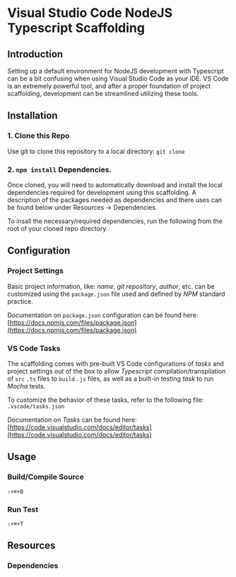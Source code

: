 # Visual Studio Code NodeJS Typescript Scaffolding

## Introduction

Setting up a default environment for NodeJS development with Typescript can
be a bit confusing when using Visual Studio Code as your IDE. VS Code is an
extremely powerful tool, and after a proper foundation of project scaffolding,
development can be streamlined utilizing these tools.

## Installation

### 1. Clone this Repo

Use git to clone this repository to a local directory:
`git clone `

### 2. `npm install` Dependencies.

Once cloned, you will need to automatically download and install the local
dependencies required for development using this scaffolding. A description
of the packages needed as dependencies and there uses can be found below
under Resources -> Dependencies.

To insall the necessary/required dependencies, run the following from the root
of your cloned repo directory.

## Configuration

### Project Settings

Basic project information, like: _name_, _git repository_, _author_, etc. can be customized
using the `package.json` file used and defined by _NPM_ standard practice.

Documentation on `package.json` configuration can be found here:
[https://docs.npmjs.com/files/package.json](https://docs.npmjs.com/files/package.json)

### VS Code Tasks

The scaffolding comes with pre-built VS Code configurations of _tasks_ and project
settings out of the box to allow _Typescript_ compilation/transpilation of `src`
`.ts` files to `build` `.js` files, as well as a built-in testing _task_ to
run _Mocha_ tests.

To customize the behavior of these tasks, refer to the following file:
`.vscode/tasks.json`

Documentation on _Tasks_ can be found here:
[https://code.visualstudio.com/docs/editor/tasks](https://code.visualstudio.com/docs/editor/tasks)

## Usage

### Build/Compile Source

`⇧+⌘+B`

### Run Test

`⇧+⌘+T`

## Resources

### Dependencies